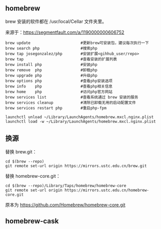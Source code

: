 ## homebrew

brew 安装的软件都在 /usr/local/Cellar 文件夹里。

来源于：https://segmentfault.com/a/1190000000606752

```
brew update                      #更新brew可安装包，建议每次执行一下
brew search php                  #搜索php
brew tap josegonzalez/php        #安装扩展<gihhub_user/repo>   
brew tap                         #查看安装的扩展列表
brew install php                 #安装php
brew remove  php                 #卸载php
brew upgrade php                 #升级php
brew options php                 #查看php安装选项
brew info    php                 #查看php相关信息
brew home    php                 #访问php官方网站
brew services list               #查看系统通过 brew 安装的服务
brew services cleanup            #清除已卸载无用的启动配置文件
brew services restart php        #重启php-fpm

launchctl unload ~/Library/LaunchAgents/homebrew.mxcl.nginx.plist
launchctl load -w ~/Library/LaunchAgents/homebrew.mxcl.nginx.plist
```

## 换源

替换 brew.git：

```
cd $(brew --repo)
git remote set-url origin https://mirrors.ustc.edu.cn/brew.git
```

替换 homebrew-core.git：

```
cd $(brew --repo)/Library/Taps/homebrew/homebrew-core
git remote set-url origin https://mirrors.ustc.edu.cn/homebrew-core.git 
```

原本为 https://github.com/Homebrew/homebrew-core.git

## homebrew-cask
